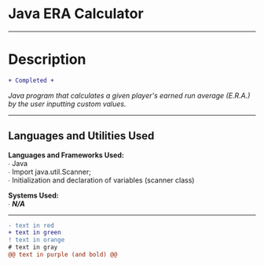 <h1>Java ERA Calculator</h1>

<hr>

# Description
 
```diff
+ Completed +

```

<i>Java program that calculates a given player's earned run average (E.R.A.) by the user inputting custom values.</i>
  
<hr>

## Languages and Utilities Used

<b>Languages and Frameworks Used:</b> <br>
∙ Java <br>
∙ Import java.util.Scanner; <br>
∙ Initialization and declaration of variables (scanner class) 

  <b>Systems Used:</b> <br>
    ∙ <b><i>N/A</i></b>
    
<hr>

```diff
- text in red
+ text in green
! text in orange
# text in gray
@@ text in purple (and bold) @@
```

